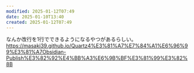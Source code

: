 ```yaml
---
modified: 2025-01-12T07:49
date: 2025-01-10T13:40
created: 2025-01-12T07:49
---
```


なんか改行を1行でできるようになるやつがあるらしい。
https://masaki39.github.io/Quartz4%E3%81%A7%E7%84%A1%E6%96%99%E3%81%A7Obsidian-Publish%E3%82%92%E4%BB%A3%E6%9B%BF%E3%81%99%E3%82%8B

